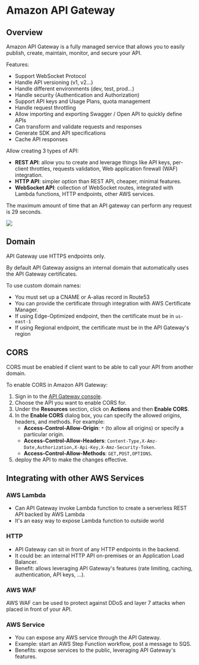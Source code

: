 # Amazon API Gateway

## Overview

Amazon API Gateway is a fully managed service that allows you to easily publish, create, maintain, monitor, and secure your API.

Features:
- Support WebSocket Protocol
- Handle API versioning (v1, v2...)
- Handle different environments (dev, test, prod...)
- Handle security (Authentication and Authorization)
- Support API keys and Usage Plans, quota management
- Handle request throttling
- Allow importing and exporting Swagger / Open API to quickly define APIs
- Can transform and validate requests and responses
- Generate SDK and API specifications
- Cache API responses

Allow creating 3 types of API:
- **REST API**: allow you to create and leverage things like API keys, per-client throttles, requests validation, Web application firewall (WAF) integration.
- **HTTP API**: simpler option than REST API, cheaper, minimal features.
- **WebSocket API**: collection of WebSocket routes, integrated with Lambda functions, HTTP endpoints, other AWS services.

The maximum amount of time that an API gateway can perform any request is 29 seconds.

![](https://digitalcloud.training/wp-content/uploads/2022/01/amazon-api-gateway-overview.jpeg)


## Domain

API Gateway use HTTPS endpoints only.

By default API Gateway assigns an internal domain that automatically uses the API Gateway certificates.

To use custom domain names:
- You must set up a CNAME or A-alias record in Route53
- You can provide the certificate through integration with AWS Certificate Manager.
- If using Edge-Optimized endpoint, then the certificate must be in `us-east-1`
- If using Regional endpoint, the certificate must be in the API Gateway's region


## CORS

CORS must be enabled if client want to be able to call your API from another domain.

To enable CORS in Amazon API Gateway:
1. Sign in to the [API Gateway console](https://console.aws.amazon.com/apigateway).
2. Choose the API you want to enable CORS for.
3. Under the **Resources** section, click on **Actions** and then **Enable CORS**.
4. In the **Enable CORS** dialog box, you can specify the allowed origins, headers, and methods. For example:
     - **Access-Control-Allow-Origin**: `*` (to allow all origins) or specify a particular origin.
     - **Access-Control-Allow-Headers**: `Content-Type,X-Amz-Date,Authorization,X-Api-Key,X-Amz-Security-Token`.
     - **Access-Control-Allow-Methods**: `GET,POST,OPTIONS`.
5. deploy the API to make the changes effective.


## Integrating with other AWS Services

### AWS Lambda
- Can API Gateway invoke Lambda function to create a serverless REST API backed by AWS Lambda
- It's an easy way to expose Lambda function to outside world

### HTTP

- API Gateway can sit in front of any HTTP endpoints in the backend.
- It could be: an internal HTTP API on-premises or an Application Load Balancer.
- Benefit: allows leveraging API Gateway's features (rate limiting, caching, authentication, API keys, ...).

### AWS WAF
AWS WAF can be used to protect against DDoS and layer 7 attacks when placed in front of your API.

### AWS Service

- You can expose any AWS service through the API Gateway.
- Example: start an AWS Step Function workflow, post a message to SQS.
- Benefits: expose services to the public, leveraging API Gateway's features.
